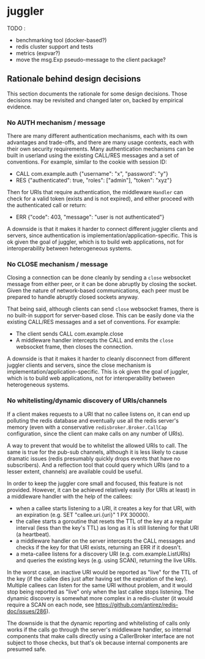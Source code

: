 # juggler

TODO :
* benchmarking tool (docker-based?)
* redis cluster support and tests
* metrics (expvar?)
* move the msg.Exp pseudo-message to the client package?

## Rationale behind design decisions

This section documents the rationale for some design decisions. Those decisions may be revisited and changed later on, backed by empirical evidence.

### No AUTH mechanism / message

There are many different authentication mechanisms, each with its own advantages and trade-offs, and there are many usage contexts, each with their own security requirements. Many authentication mechanisms can be built in userland using the existing CALL/RES messages and a set of conventions. For example, similar to the cookie with session ID:

* CALL com.example.auth {"username": "x", "password": "y"}
* RES {"authenticated": true, "roles": ["admin"], "token": "xyz"}

Then for URIs that require authentication, the middleware `Handler` can check for a valid token (exists and is not expired), and either proceed with the authenticated call or return:

* ERR {"code": 403, "message": "user is not authenticated"}

A downside is that it makes it harder to connect different juggler clients and servers, since authentication is implementation/application-specific. This is ok given the goal of juggler, which is to build web applications, not for interoperability between heterogeneous systems.

### No CLOSE mechanism / message

Closing a connection can be done cleanly by sending a `close` websocket message from either peer, or it can be done abruptly by closing the socket. Given the nature of network-based communications, each peer must be prepared to handle abruptly closed sockets anyway.

That being said, although clients can send `close` websocket frames, there is no built-in support for server-based close. This can be easily done via the existing CALL/RES messages and a set of conventions. For example:

* The client sends CALL com.example.close
* A middleware handler intercepts the CALL and emits the `close` websocket frame, then closes the connection.

A downside is that it makes it harder to cleanly disconnect from different juggler clients and servers, since the close mechanism is implementation/application-specific. This is ok given the goal of juggler, which is to build web applications, not for interoperability between heterogeneous systems.

### No whitelisting/dynamic discovery of URIs/channels

If a client makes requests to a URI that no callee listens on, it can end up polluting the redis database and eventually use all the redis server's memory (even with a conservative `redisbroker.Broker.CallCap` configuration, since the client can make calls on any number of URIs).

A way to prevent that would be to whitelist the allowed URIs to call. The same is true for the pub-sub channels, although it is less likely to cause dramatic issues (redis presumably quickly drops events that have no subscribers). And a reflection tool that could query which URIs (and to a lesser extent, channels) are available could be useful.

In order to keep the juggler core small and focused, this feature is not provided. However, it can be achieved relatively easily (for URIs at least) in a middleware handler with the help of the callees:

* when a callee starts listening to a URI, it creates a key for that URI, with an expiration (e.g. SET "callee.uri.{uri}" 1 PX 30000).
* the callee starts a goroutine that resets the TTL of the key at a regular interval (less than the key's TTL) as long as it is still listening for that URI (a heartbeat).
* a middleware handler on the server intercepts the CALL messages and checks if the key for that URI exists, returning an ERR if it doesn't.
* a meta-callee listens for a discovery URI (e.g. com.example.ListURIs) and queries the existing keys (e.g. using SCAN), returning the live URIs.

In the worst case, an inactive URI would be reported as "live" for the TTL of the key (if the callee dies just after having set the expiration of the key). Multiple callees can listen for the same URI without problem, and it would stop being reported as "live" only when the last callee stops listening. The dynamic discovery is somewhat more complex in a redis-cluster (it would require a SCAN on each node, see https://github.com/antirez/redis-doc/issues/286).

The downside is that the dynamic reporting and whitelisting of calls only works if the calls go through the server's middleware handler, so internal components that make calls directly using a CallerBroker interface are not subject to those checks, but that's ok because internal components are presumed safe.

